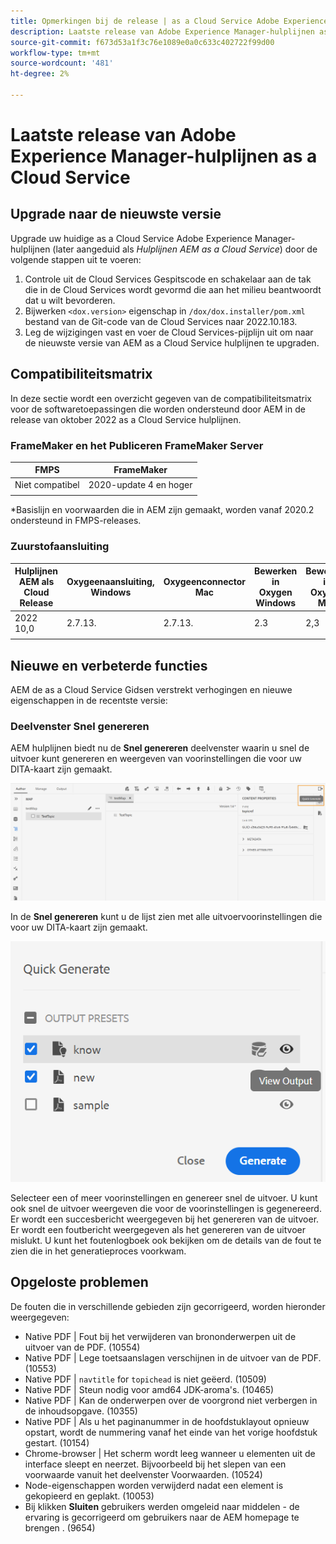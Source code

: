 ```yaml
---
title: Opmerkingen bij de release | as a Cloud Service Adobe Experience Manager-hulplijnen, release oktober 2022
description: Laatste release van Adobe Experience Manager-hulplijnen as a Cloud Service
source-git-commit: f673d53a1f3c76e1089e0a0c633c402722f99d00
workflow-type: tm+mt
source-wordcount: '481'
ht-degree: 2%

---
```


# Laatste release van Adobe Experience Manager-hulplijnen as a Cloud Service

## Upgrade naar de nieuwste versie

Upgrade uw huidige as a Cloud Service Adobe Experience Manager-hulplijnen (later aangeduid als *Hulplijnen AEM as a Cloud Service*) door de volgende stappen uit te voeren:
1. Controle uit de Cloud Services Gespitscode en schakelaar aan de tak die in de Cloud Services wordt gevormd die aan het milieu beantwoordt dat u wilt bevorderen.
2. Bijwerken `<dox.version>` eigenschap in `/dox/dox.installer/pom.xml` bestand van de Git-code van de Cloud Services naar 2022.10.183.
3. Leg de wijzigingen vast en voer de Cloud Services-pijplijn uit om naar de nieuwste versie van AEM as a Cloud Service hulplijnen te upgraden.

## Compatibiliteitsmatrix

In deze sectie wordt een overzicht gegeven van de compatibiliteitsmatrix voor de softwaretoepassingen die worden ondersteund door AEM in de release van oktober 2022 as a Cloud Service hulplijnen.

### FrameMaker en het Publiceren FrameMaker Server

| FMPS | FrameMaker |
| --- | --- |
| Niet compatibel | 2020-update 4 en hoger |
|  |  |

*Basislijn en voorwaarden die in AEM zijn gemaakt, worden vanaf 2020.2 ondersteund in FMPS-releases.

### Zuurstofaansluiting

| Hulplijnen AEM als Cloud Release | Oxygeenaansluiting, Windows | Oxygeenconnector Mac | Bewerken in Oxygen Windows | Bewerken in Oxygen Mac |
| --- | --- | --- | --- | --- |
| 2022 10,0 | 2.7.13. | 2.7.13. | 2.3 | 2,3 |
|  |  |  |  |


## Nieuwe en verbeterde functies

AEM de as a Cloud Service Gidsen verstrekt verhogingen en nieuwe eigenschappen in de recentste versie:


### Deelvenster Snel genereren

AEM hulplijnen biedt nu de **Snel genereren** deelvenster waarin u snel de uitvoer kunt genereren en weergeven van voorinstellingen die voor uw DITA-kaart zijn gemaakt.

![Pictogram Snel genereren](assets/quick-generate-icon.png)

In de **Snel genereren** kunt u de lijst zien met alle uitvoervoorinstellingen die voor uw DITA-kaart zijn gemaakt.

![Deelvenster Snel genereren](assets/quick-generate-panel.png)

Selecteer een of meer voorinstellingen en genereer snel de uitvoer. U kunt ook snel de uitvoer weergeven die voor de voorinstellingen is gegenereerd. Er wordt een succesbericht weergegeven bij het genereren van de uitvoer. Er wordt een foutbericht weergegeven als het genereren van de uitvoer mislukt. U kunt het foutenlogboek ook bekijken om de details van de fout te zien die in het generatieproces voorkwam.


## Opgeloste problemen

De fouten die in verschillende gebieden zijn gecorrigeerd, worden hieronder weergegeven:

* Native PDF | Fout bij het verwijderen van brononderwerpen uit de uitvoer van de PDF. (10554)
* Native PDF | Lege toetsaanslagen verschijnen in de uitvoer van de PDF. (10553)
* Native PDF | `navtitle` for `topichead` is niet geëerd. (10509)
* Native PDF | Steun nodig voor amd64 JDK-aroma&#39;s. (10465)
* Native PDF | Kan de onderwerpen over de voorgrond niet verbergen in de inhoudsopgave. (10355)
* Native PDF | Als u het paginanummer in de hoofdstuklayout opnieuw opstart, wordt de nummering vanaf het einde van het vorige hoofdstuk gestart. (10154)
* Chrome-browser | Het scherm wordt leeg wanneer u elementen uit de interface sleept en neerzet. Bijvoorbeeld bij het slepen van een voorwaarde vanuit het deelvenster Voorwaarden. (10524)
* Node-eigenschappen worden verwijderd nadat een element is gekopieerd en geplakt. (10053)
* Bij klikken  **Sluiten** gebruikers werden omgeleid naar middelen - de ervaring is gecorrigeerd om gebruikers naar de AEM homepage te brengen . (9654)
